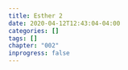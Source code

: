 ```yaml
---
title: Esther 2
date: 2020-04-12T12:43:04-04:00
categories: []
tags: []
chapter: "002"
inprogress: false
---
```


